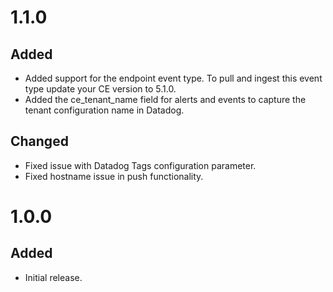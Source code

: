 # 1.1.0
## Added
- Added support for the endpoint event type. To pull and ingest this event type update your CE version to 5.1.0.
- Added the ce_tenant_name field for alerts and events to capture the tenant configuration name in Datadog.
## Changed
- Fixed issue with Datadog Tags configuration parameter.
- Fixed hostname issue in push functionality.

# 1.0.0
## Added
- Initial release.
